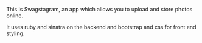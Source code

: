 This is $wagstagram, an app which allows you to upload and store photos online. 

It uses ruby and sinatra on the backend and bootstrap and css for front end styling. 